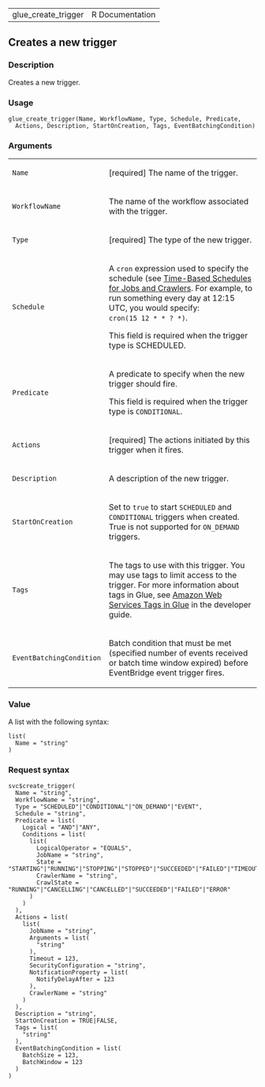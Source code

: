 <table style="width: 100%;">
<tbody>
<tr class="odd">
<td>glue_create_trigger</td>
<td style="text-align: right;">R Documentation</td>
</tr>
</tbody>
</table>

## Creates a new trigger

### Description

Creates a new trigger.

### Usage

    glue_create_trigger(Name, WorkflowName, Type, Schedule, Predicate,
      Actions, Description, StartOnCreation, Tags, EventBatchingCondition)

### Arguments

<table>
<colgroup>
<col style="width: 35%" />
<col style="width: 65%" />
</colgroup>
<tbody>
<tr class="odd">
<td><code id="glue_create_trigger_:_Name">Name</code></td>
<td><p>[required] The name of the trigger.</p></td>
</tr>
<tr class="even">
<td><code
id="glue_create_trigger_:_WorkflowName">WorkflowName</code></td>
<td><p>The name of the workflow associated with the trigger.</p></td>
</tr>
<tr class="odd">
<td><code id="glue_create_trigger_:_Type">Type</code></td>
<td><p>[required] The type of the new trigger.</p></td>
</tr>
<tr class="even">
<td><code id="glue_create_trigger_:_Schedule">Schedule</code></td>
<td><p>A <code>cron</code> expression used to specify the schedule (see
<a
href="https://docs.aws.amazon.com/glue/latest/dg/monitor-data-warehouse-schedule.html">Time-Based
Schedules for Jobs and Crawlers</a>. For example, to run something every
day at 12:15 UTC, you would specify: <code
style="white-space: pre;">⁠cron(15 12 * * ? *)⁠</code>.</p>
<p>This field is required when the trigger type is SCHEDULED.</p></td>
</tr>
<tr class="odd">
<td><code id="glue_create_trigger_:_Predicate">Predicate</code></td>
<td><p>A predicate to specify when the new trigger should fire.</p>
<p>This field is required when the trigger type is
<code>CONDITIONAL</code>.</p></td>
</tr>
<tr class="even">
<td><code id="glue_create_trigger_:_Actions">Actions</code></td>
<td><p>[required] The actions initiated by this trigger when it
fires.</p></td>
</tr>
<tr class="odd">
<td><code id="glue_create_trigger_:_Description">Description</code></td>
<td><p>A description of the new trigger.</p></td>
</tr>
<tr class="even">
<td><code
id="glue_create_trigger_:_StartOnCreation">StartOnCreation</code></td>
<td><p>Set to <code>true</code> to start <code>SCHEDULED</code> and
<code>CONDITIONAL</code> triggers when created. True is not supported
for <code>ON_DEMAND</code> triggers.</p></td>
</tr>
<tr class="odd">
<td><code id="glue_create_trigger_:_Tags">Tags</code></td>
<td><p>The tags to use with this trigger. You may use tags to limit
access to the trigger. For more information about tags in Glue, see <a
href="https://docs.aws.amazon.com/glue/latest/dg/monitor-tags.html">Amazon
Web Services Tags in Glue</a> in the developer guide.</p></td>
</tr>
<tr class="even">
<td><code
id="glue_create_trigger_:_EventBatchingCondition">EventBatchingCondition</code></td>
<td><p>Batch condition that must be met (specified number of events
received or batch time window expired) before EventBridge event trigger
fires.</p></td>
</tr>
</tbody>
</table>

### Value

A list with the following syntax:

    list(
      Name = "string"
    )

### Request syntax

    svc$create_trigger(
      Name = "string",
      WorkflowName = "string",
      Type = "SCHEDULED"|"CONDITIONAL"|"ON_DEMAND"|"EVENT",
      Schedule = "string",
      Predicate = list(
        Logical = "AND"|"ANY",
        Conditions = list(
          list(
            LogicalOperator = "EQUALS",
            JobName = "string",
            State = "STARTING"|"RUNNING"|"STOPPING"|"STOPPED"|"SUCCEEDED"|"FAILED"|"TIMEOUT"|"ERROR"|"WAITING",
            CrawlerName = "string",
            CrawlState = "RUNNING"|"CANCELLING"|"CANCELLED"|"SUCCEEDED"|"FAILED"|"ERROR"
          )
        )
      ),
      Actions = list(
        list(
          JobName = "string",
          Arguments = list(
            "string"
          ),
          Timeout = 123,
          SecurityConfiguration = "string",
          NotificationProperty = list(
            NotifyDelayAfter = 123
          ),
          CrawlerName = "string"
        )
      ),
      Description = "string",
      StartOnCreation = TRUE|FALSE,
      Tags = list(
        "string"
      ),
      EventBatchingCondition = list(
        BatchSize = 123,
        BatchWindow = 123
      )
    )
